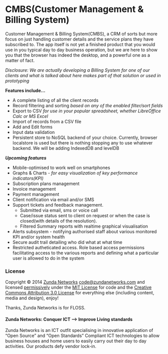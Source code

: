 CMBS(Customer Management & Billing System)
==========================================
Customer Management & Billing System(CMBS), a CRM of sorts but more focus on just handling customer details and the service plans they have subscribed to. The app itself is not yet a finished product that you would use in you typical day to day business operation, but we are here to show you that the browser has indeed the desktop, and a powerful one as a matter of fact.

*Disclosure: We are actually developing a Billing System for one of our clients and what is talked about here makes part of that solution or used in prototyping*

**Features include...**
* A complete listing of all the client records
* Record filtering and sorting *based on any of the enabled filter/sort fields*
* Export to CSV *for use in your popular spreadsheet, whether LibreOffice Calc or MS Excel*
* Import of records from a CSV file
* Add and Edit forms
* Input data validation
* Persistent store to NoSQL backend of your choice. Currently, browser localstore is used but there is nothing stopping any to use whatever backend. We will be adding IndexedDB and levelDB

***Upcoming features***
* Mobile-optimised to work well on smartphones
* Graphs & Charts - *for easy visualization of key performance indicators(KPI)*
* Subscription plans management
* Invoice management
* Payment management
* Client notification via email and/or SMS
* Support tickets and feedback management.
    * Submitted via email, sms or voice call
    * Case/issue status sent to client on request or when the case is closed(with details of the resolution).
    * Filtered Summary reports with realtime graphical visualisation
* Alerts subsystem - notifying authorised staff about various monitored KPI and/or system health
* Secure audit trail detailing who did what at what time
* Restricted autheticated access. Role based access permissions facilitating access to the various reports and defining what a particular user is allowed to do in the system


### License

Copyright © 2014 [Zunda Networks](http://zundanetworks.com) <code@zundanetworks.com> and licensed [permissively](http://en.wikipedia.org/wiki/Permissive_free_software_licence) under the [MIT License](http://creativecommons.org/licenses/MIT/) for code and the [Creative Commons Attribution 3.0 License](http://creativecommons.org/licenses/by/3.0/) for everything else (including content, media and design), enjoy!

Thanks, Zunda Networks is for FLOSS.

#### Zunda Networks: Conquer ICT ⟶ Improve Living standards

Zunda Networks is an ICT outfit specialising in innovative application of “Open Source” and “Open Standards” Compliant ICT technologies to allow business houses and home users to easily carry out their day to day activities. Our products defy vendor lock-in.
